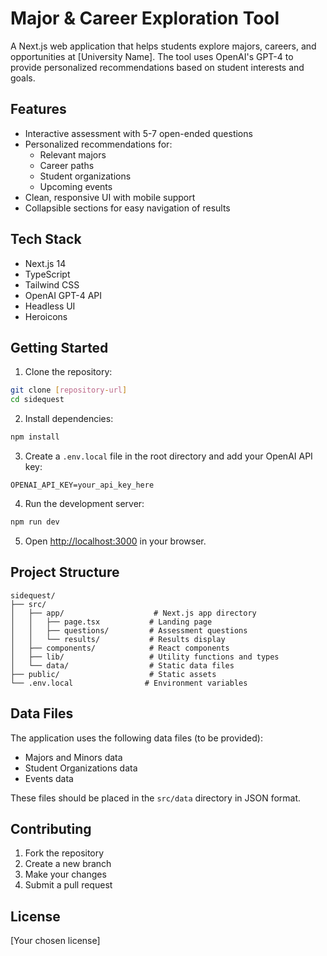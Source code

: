 # Major & Career Exploration Tool

A Next.js web application that helps students explore majors, careers, and opportunities at [University Name]. The tool uses OpenAI's GPT-4 to provide personalized recommendations based on student interests and goals.

## Features

- Interactive assessment with 5-7 open-ended questions
- Personalized recommendations for:
  - Relevant majors
  - Career paths
  - Student organizations
  - Upcoming events
- Clean, responsive UI with mobile support
- Collapsible sections for easy navigation of results

## Tech Stack

- Next.js 14
- TypeScript
- Tailwind CSS
- OpenAI GPT-4 API
- Headless UI
- Heroicons

## Getting Started

1. Clone the repository:
```bash
git clone [repository-url]
cd sidequest
```

2. Install dependencies:
```bash
npm install
```

3. Create a `.env.local` file in the root directory and add your OpenAI API key:
```
OPENAI_API_KEY=your_api_key_here
```

4. Run the development server:
```bash
npm run dev
```

5. Open [http://localhost:3000](http://localhost:3000) in your browser.

## Project Structure

```
sidequest/
├── src/
│   ├── app/                    # Next.js app directory
│   │   ├── page.tsx           # Landing page
│   │   ├── questions/         # Assessment questions
│   │   └── results/           # Results display
│   ├── components/            # React components
│   ├── lib/                   # Utility functions and types
│   └── data/                  # Static data files
├── public/                    # Static assets
└── .env.local                # Environment variables
```

## Data Files

The application uses the following data files (to be provided):
- Majors and Minors data
- Student Organizations data
- Events data

These files should be placed in the `src/data` directory in JSON format.

## Contributing

1. Fork the repository
2. Create a new branch
3. Make your changes
4. Submit a pull request

## License

[Your chosen license]
